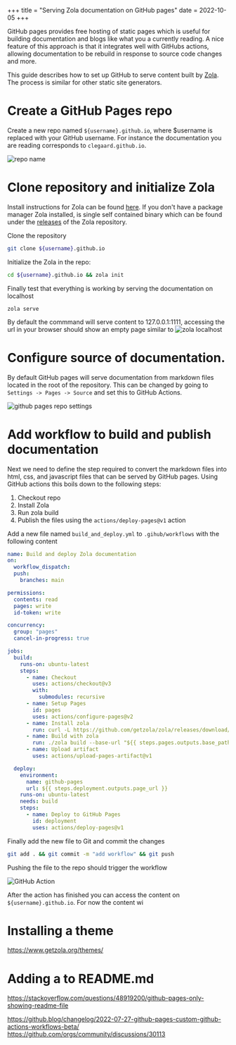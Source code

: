 +++
title = "Serving Zola documentation on GitHub pages"
date = 2022-10-05
+++

GitHub pages provides free hosting of static pages which is useful for building documentation and blogs like what you a currently reading.
A nice feature of this approach is that it integrates well with GitHubs actions, allowing documentation to be rebuild in response to source code changes and more.

This guide describes how to set up GitHub to serve content built by [Zola](https://github.com/getzola/zola).
The process is similar for other static site generators.

# Create a GitHub Pages repo

Create a new repo named `${username}.github.io`, where $username is replaced with your GitHub username.
For instance the documentation you are reading corresponds to `clegaard.github.io`.

![repo name](../repo.png)

# Clone repository and initialize Zola

Install instructions for Zola can be found [here](https://www.getzola.org/documentation/getting-started/installation/).
If you don't have a package manager Zola installed, is single self contained binary which can be found under the [releases](https://github.com/getzola/zola/releases) of the Zola repository. 

Clone the repository 
``` bash
git clone ${username}.github.io 
```
Initialize the Zola in the repo:
``` bash
cd ${username}.github.io && zola init
```
Finally test that everything is working by serving the documentation on localhost
```
zola serve
```

By default the commmand will serve content to 127.0.0.1:1111, accessing the url in your browser should show an empty page similar to
![zola localhost](../zola_localhost.png)

# Configure source of documentation.

By default GitHub pages will serve documentation from markdown files located in the root of the repository.
This can be changed by going to `Settings -> Pages -> Source` and set this to GitHub Actions.

![github pages repo settings](../github_pages_build_and_deploy.png)

# Add workflow to build and publish documentation

Next we need to define the step required to convert the markdown files into html, css, and javascript files that can be served by GitHub pages.
Using GitHub actions this boils down to the following steps:
1. Checkout repo
2. Install Zola
3. Run zola build
4. Publish the files using the `actions/deploy-pages@v1` action

Add a new file named `build_and_deploy.yml` to `.gihub/workflows` with the following content

``` yml
name: Build and deploy Zola documentation
on:
  workflow_dispatch:
  push:
    branches: main

permissions:
  contents: read
  pages: write
  id-token: write

concurrency:
  group: "pages"
  cancel-in-progress: true

jobs:
  build:
    runs-on: ubuntu-latest
    steps:
      - name: Checkout
        uses: actions/checkout@v3
        with:
          submodules: recursive
      - name: Setup Pages
        id: pages
        uses: actions/configure-pages@v2
      - name: Install zola
        run: curl -L https://github.com/getzola/zola/releases/download/v0.16.1/zola-v0.16.1-x86_64-unknown-linux-gnu.tar.gz | tar -xzv
      - name: Build with zola
        run: ./zola build --base-url "${{ steps.pages.outputs.base_path }}" --output-dir ./_site
      - name: Upload artifact
        uses: actions/upload-pages-artifact@v1

  deploy:
    environment:
      name: github-pages
      url: ${{ steps.deployment.outputs.page_url }}
    runs-on: ubuntu-latest
    needs: build
    steps:
      - name: Deploy to GitHub Pages
        id: deployment
        uses: actions/deploy-pages@v1
```

Finally add the new file to Git and commit the changes
``` bash
git add . && git commit -m "add workflow" && git push
```

Pushing the file to the repo should trigger the workflow

![GitHub Action](../github_action_trigger.png)

After the action has finished you can access the content on `${username}.github.io`. For now the content wi

# Installing a theme

https://www.getzola.org/themes/

# Adding a to README.md
https://stackoverflow.com/questions/48919200/github-pages-only-showing-readme-file



https://github.blog/changelog/2022-07-27-github-pages-custom-github-actions-workflows-beta/
https://github.com/orgs/community/discussions/30113